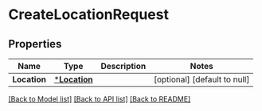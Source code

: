 # CreateLocationRequest

## Properties
Name | Type | Description | Notes
------------ | ------------- | ------------- | -------------
**Location** | [***Location**](Location.md) |  | [optional] [default to null]

[[Back to Model list]](../README.md#documentation-for-models) [[Back to API list]](../README.md#documentation-for-api-endpoints) [[Back to README]](../README.md)

